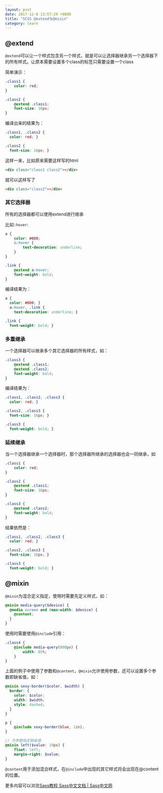 ```yaml
---
layout: post
date: 2017-12-8 13:57:29 +0800
title: "SCSS @extend与@mixin"
category: learn
---
```


## @extend

`@extend`可以让一个样式包含另一个样式，就是可以让选择器继承另一个选择器下的所有样式。让原本需要设置多个class的标签只需要设置一个class

简单演示：

```scss
.class1 {
    color: red;
}

.class2 {
    @extend .class1;
    font-size: 16px;
}
```

编译出来的结果为：

```css
.class1, .class2 {
  color: red; }

.class2 {
  font-size: 16px; }

```

这样一来，比如原来需要这样写的html

```html
<div class="class1 class2"></div>
```

就可以这样写了

```html
<div class="class2"></div>
```

### 其它选择器

所有的选择器都可以使用extend进行继承

比如`:hover`:

```scss
a {
    color: #000;
    &:hover {
        text-decoration: underline;
    }
}

.link {
    @extend a:hover;
    font-weight: bold;
}

```


编译结果为：

```css
a {
  color: #000; }
  a:hover, .link {
    text-decoration: underline; }

.link {
  font-weight: bold; }

```

### 多重继承

一个选择器可以继承多个其它选择器的所有样式，如：

```scss
.class3 {
    @extend .class1;
    @extend .class2;
    font-weight: bold;
}
```

编译结果为：


```css
.class1, .class2, .class3 {
  color: red; }

.class2, .class3 {
  font-size: 16px; }

.class3 {
  font-weight: bold; }

```

### 延续继承

当一个选择器继承一个选择器时，那个选择器所继承的选择器也会一同继承，如

```scss
.class1 {
    color: red;
}

.class2 {
    @extend .class1;
    font-size: 16px;
}

.class3 {
    @extend .class2;
    font-weight: bold;
}
```

结果依然是：

```css
.class1, .class2, .class3 {
  color: red; }

.class2, .class3 {
  font-size: 16px; }

.class3 {
  font-weight: bold; }

```


## @mixin

`@mixin`为混合定义指定，使用时需要先定义样式，如：

```scss
@mixin media-query($device) {
  @media screen and (max-width: $device) {
    @content;
  }
}
```

使用时需要使用`@include`引用：

```scss
.class4 {
    @include media-query(800px) {
        width: 85%;
    }
}
```

上面的例子中使用了参数和`@content`，`@mixin`允许使用参数，还可以设置多个参数即缺省值，如：

```scss
@mixin sexy-border($color, $width) {
  border: {
    color: $color;
    width: $width;
    style: dashed;
  }
}

p {
    @include sexy-border(blue, 1in); 
}
```

```scss
// 为参数指定缺省值
@mixin left($value: 10px) {
    float: left;
    margin-right: $value;
}
```

`@content`用于添加混合样式，在`@include`中出现的其它样式将会出现在@content的位置。


更多内容可以浏览[Sass教程 Sass中文文档 | Sass中文网](https://www.sass.hk/docs/)